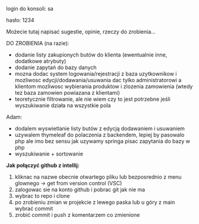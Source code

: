 login do konsoli: sa

hasło: 1234

Możecie tutaj napisać sugestie, opinie, rzeczy do zrobienia...

DO ZROBIENIA (na razie):
  - dodanie listy zakupionych butów do klienta (ewentualnie inne, dodatkowe atrybuty)
  - dodanie zapytań do bazy danych
  - mozna dodac system logowania/rejestracji z baza uzytkownikow i mozliwosc edycji/dodawania/usuwania dac tylko administratorowi a klientom mozliwosc wybierania produktow i zlozenia zamowienia (wtedy tez baza zamowien powiazana z klientami)
  - teoretycznie filtrowanie, ale nie wiem czy to jest potrzebne jeśli wyszukiwanie działa na wszystkie pola

Adam:
  - dodalem wyswietlanie listy butów z edycją dodawaniem i usuwaniem
  - uzywalem thymeleaf do polaczenia z backendem, lepiej by pasowalo php ale imo bez sensu jak uzywamy springa pisac zapytania do bazy w php
  - wyszukiwanie + sortowanie

**Jak połączyć github z intellij:**
1. kliknac na nazwe obecnie otwartego pliku lub bezposrednio z menu glownego -> get from version control (VSC)
2. zalogowac sie na konto github i pobrac git jak nie ma
3. wybrac to repo i clone
4. po zrobieniu zmian w projekcie z lewego paska lub u góry z main wybrać commit
5. zrobić commit i push z komentarzem co zmienione
